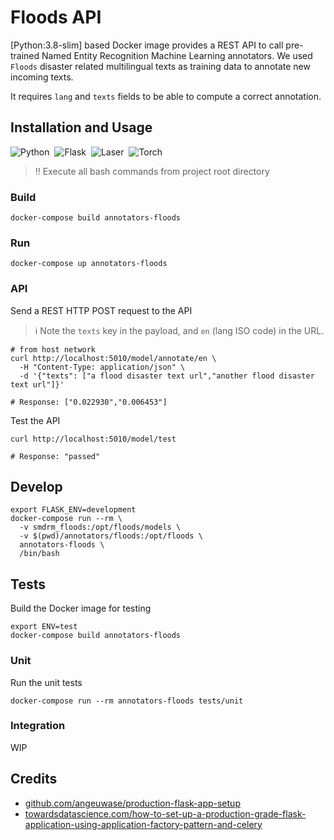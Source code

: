 # Floods API

[Python:3.8-slim] based Docker image provides a REST API to call pre-trained
Named Entity Recognition Machine Learning annotators.
We used `Floods` disaster related multilingual texts as training data to annotate
new incoming texts.

It requires `lang` and `texts` fields to be able to compute a correct annotation.

## Installation and Usage

![Python](https://img.shields.io/badge/Python-3.8-information)&nbsp;&nbsp;![Flask](https://img.shields.io/badge/Flask-2.0.2-information)&nbsp;&nbsp;![Laser](https://img.shields.io/badge/LaserEmbeddings-1.1.2-information)&nbsp;&nbsp;![Torch](https://img.shields.io/static/v1?label=TorchC%20PU&message=1.10.0&color=information)

> :bangbang: Execute all bash commands from project root directory

### Build

```shell
docker-compose build annotators-floods
```

### Run

```shell
docker-compose up annotators-floods
```

### API

Send a REST HTTP POST request to the API

> :information_source: Note the `texts` key in the payload,
> and `en` (lang ISO code) in the URL.

```shell
# from host network
curl http://localhost:5010/model/annotate/en \
  -H "Content-Type: application/json" \
  -d '{"texts": ["a flood disaster text url","another flood disaster text url"]}'

# Response: ["0.022930","0.006453"]
```

Test the API

```shell
curl http://localhost:5010/model/test

# Response: "passed"
```

## Develop

```shell
export FLASK_ENV=development
docker-compose run --rm \
  -v smdrm_floods:/opt/floods/models \
  -v $(pwd)/annotators/floods:/opt/floods \
  annotators-floods \
  /bin/bash
```

## Tests

Build the Docker image for testing

```shell
export ENV=test
docker-compose build annotators-floods
```

### Unit

Run the unit tests

```shell
docker-compose run --rm annotators-floods tests/unit
```

### Integration

WIP

## Credits

* [github.com/angeuwase/production-flask-app-setup](https://github.com/angeuwase/production-flask-app-setup)
* [towardsdatascience.com/how-to-set-up-a-production-grade-flask-application-using-application-factory-pattern-and-celery](https://towardsdatascience.com/how-to-set-up-a-production-grade-flask-application-using-application-factory-pattern-and-celery-90281349fb7a)

